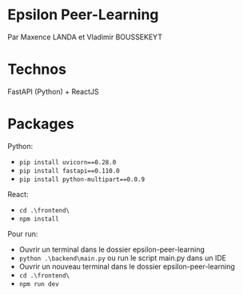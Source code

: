 # Epsilon Peer-Learning

Par Maxence LANDA et Vladimir BOUSSEKEYT

# Technos
FastAPI (Python) + ReactJS

# Packages
Python:
- ```pip install uvicorn==0.28.0```
- ```pip install fastapi==0.110.0```
- ```pip install python-multipart==0.0.9```

React:
- ```cd .\frontend\```
- ```npm install```

Pour run:
- Ouvrir un terminal dans le dossier epsilon-peer-learning
- ```python .\backend\main.py``` ou run le script main.py dans un IDE
- Ouvrir un nouveau terminal dans le dossier epsilon-peer-learning
- ```cd .\frontend\```
- ```npm run dev```